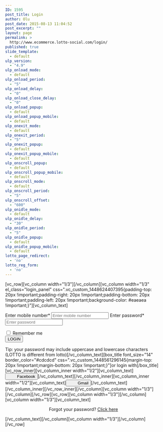 ```yaml
---
ID: 1595
post_title: Login
author: Olu
post_date: 2015-08-13 11:04:52
post_excerpt: ""
layout: page
permalink: >
  http://www.ecommerce.lotto-social.com/login/
published: true
slide_template:
  - default
ulp_version:
  - "4.9"
ulp_onload_mode:
  - default
ulp_onload_period:
  - "5"
ulp_onload_delay:
  - "0"
ulp_onload_close_delay:
  - "0"
ulp_onload_popup:
  - default
ulp_onload_popup_mobile:
  - default
ulp_onexit_mode:
  - default
ulp_onexit_period:
  - "5"
ulp_onexit_popup:
  - default
ulp_onexit_popup_mobile:
  - default
ulp_onscroll_popup:
  - default
ulp_onscroll_popup_mobile:
  - default
ulp_onscroll_mode:
  - default
ulp_onscroll_period:
  - "5"
ulp_onscroll_offset:
  - "600"
ulp_onidle_mode:
  - default
ulp_onidle_delay:
  - "30"
ulp_onidle_period:
  - "5"
ulp_onidle_popup:
  - default
ulp_onidle_popup_mobile:
  - default
lotto_page_redirect:
  - 'no'
lotto_reg_form:
  - 'no'
---
```

[vc_row][vc_column width="1/3"][/vc_column][vc_column width="1/3" el_class="login_panel" css=".vc_custom_1448624407395{padding-top: 20px !important;padding-right: 20px !important;padding-bottom: 20px !important;padding-left: 20px !important;background-color: #eaeaea !important;}"][vc_column_text]

<form class="login-form"><label for="mobilelabel">Enter mobile number*</label>
<input id="mobile" class="form-control" type="mobile" placeholder="Enter mobile number" />
<label for="passwordlable">Enter password*</label>
<input id="password" class="form-control" type="password" placeholder="Enter password" /></form>
<div id="remember" class="checkbox"><label><input type="checkbox" value="remember-me" /> Remember me</label></div>
<button id="btn-login" class="btn btn-lg btn-ls btn-block ladda-button" type="" data-style="expand-right">LOGIN</button>

Tip: your password may include uppercase and lowercase characters (LOTTO is different from lotto)[/vc_column_text][box_title font_size="14" border_color="#cdcdcd" css=".vc_custom_1448561296145{margin-top: 20px !important;margin-bottom: 20px !important;}"]or login with[/box_title][vc_row_inner][vc_column_inner width="1/2"][vc_column_text]<button class="btn btn-facebook btn-block"><i class="Defaults-facebook" style="font-size: 18px; color: #ffffff;"></i><span style="margin-left: 30px;">Facebook</span></button>[/vc_column_text][/vc_column_inner][vc_column_inner width="1/2"][vc_column_text]<button class="btn btn-gmail btn-block"><i class="Defaults-google-plus" style="font-size: 18px; color: #ffffff;"></i><span style="margin-left: 30px;">Gmail</span></button>[/vc_column_text][/vc_column_inner][/vc_row_inner][/vc_column][vc_column width="1/3"][/vc_column][/vc_row][vc_row][vc_column width="1/3"][/vc_column][vc_column width="1/3"][vc_column_text]
<p style="text-align: center;">Forgot your password? <a class="forgot-password" href="#">Click here</a></p>
[/vc_column_text][/vc_column][vc_column width="1/3"][/vc_column][/vc_row]